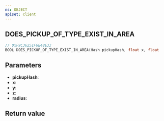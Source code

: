 ```yaml
---
ns: OBJECT
apiset: client
---
```

## DOES_PICKUP_OF_TYPE_EXIST_IN_AREA

```c
// 0xF9C36251F6E48E33
BOOL DOES_PICKUP_OF_TYPE_EXIST_IN_AREA(Hash pickupHash, float x, float y, float z, float radius);
```


## Parameters
* **pickupHash**:
* **x**:
* **y**:
* **z**:
* **radius**:

## Return value